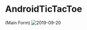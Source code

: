 # AndroidTicTacToe
(Main Form)
![2019-09-20](https://user-images.githubusercontent.com/45929319/65317013-2ce8b800-dbc5-11e9-9774-1be5cb5bac76.jpg)
